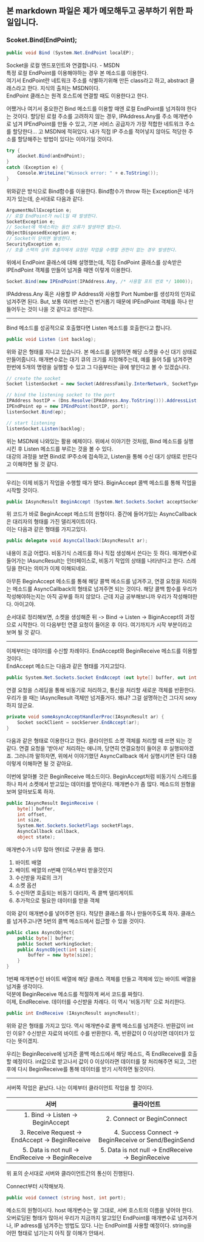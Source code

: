 ## 본 markdown 파일은 제가 메모해두고 공부하기 위한 파일입니다.  

### Scoket.Bind(EndPoint);

```csharp
public void Bind (System.Net.EndPoint localEP);
```  

Socket을 로컬 엔드포인트와 연결합니다. - MSDN  
특정 로컬 EndPoint를 이용해야하는 경우 본 메소드를 이용한다.  
여기서 EndPoint란 네트워크 주소를 식별하기위해 만든 class라고 하고, abstract 클래스라고 한다. 지식의 출처는 MSDN이다.    
EndPoint 클래스는 원격 호스트에 연결할 때도 이용한다고 한다. 

어쨌거나 여기서 중요한건 Bind 메소드를 이용할 때엔 로컬 EndPoint를 넘겨줘야 한다는 것이다. 할당된 로컬 주소를 고려하지 않는 경우, IPAddress.Any를 주소 매개변수로 넘겨 IPEndPoint를 만들 수 있고, 기본 서비스 공급자가 가장 적합한 네트워크 주소를 할당한다... 고 MSDN에 적혀있다. 내가 직접 IP 주소를 적어넣지 않아도 적당한 주소를 할당해주는 방법이 있다는 이야기일 것이다.  

```csharp
try {
    aSocket.Bind(anEndPoint);
}
catch (Exception e) {
    Console.WriteLine("Winsock error: " + e.ToString());
}
```  

위와같은 방식으로 Bind함수를 이용한다. Bind함수가 throw 하는 Exception은 네가지가 있는데, 순서대로 다음과 같다.  
```csharp
ArgumentNullException e;
// 로컬 EndPoint가 null일 때 발생한다.
SocketException e;
// Socket에 액세스하는 동안 오류가 발생하면 뱉는다.
ObjectDisposedException e;
// Socket이 닫히면 발생한다.
SecurityException e;
// 호출 스택의 상위 호출자에게 요청된 작업을 수행할 권한이 없는 경우 발생한다.
```  

위에서 EndPoint 클래스에 대해 설명했는데, 직접 EndPoint 클래스를 상속받은 IPEndPoint 객체를 만들어 넘겨줄 때엔 이렇게 이용한다.  
```cs
Socket.Bind(new IPEndPoint(IPAddress.Any, /* 사용할 포트 번호 */ 1000));
```  

IPAddress.Any 혹은 사용할 IP Address와 사용할 Port Number를 생성자의 인자로 넘겨주면 된다. But, 보통 여러번 쓰는건 번거롭기 때문에 IPEndPoint 객체를 하나 만들어두는 것이 나을 것 같다고 생각한다.

---

Bind 메소드를 성공적으로 호출했다면 Listen 메소드를 호출한다고 합니다.  

```csharp
public void Listen (int backlog);
```  

위와 같은 형태를 지니고 있습니다. 본 메소드를 실행하면 해당 소켓을 수신 대기 상태로 만들어줍니다. 매개변수로는 대기 큐의 크기를 지정해주는데, 예를 들어 5를 넘겨주면 한번에 5개의 명령을 실행할 수 있고 그 다음부터는 큐에 쌓인다고 볼 수 있겠습니다.  

```csharp
// create the socket
Socket listenSocket = new Socket(AddressFamily.InterNetwork, SocketType.Stream, ProtocolType.Tcp);

// bind the listening socket to the port
IPAddress hostIP = (Dns.Resolve(IPAddress.Any.ToString())).AddressList[0];
IPEndPoint ep = new IPEndPoint(hostIP, port);
listenSocket.Bind(ep);

// start listening
listenSocket.Listen(backlog);
```  

위는 MSDN에 나와있는 활용 예제이다. 위에서 이야기한 것처럼, Bind 메소드를 실행시킨 후 Listen 메소드를 부르는 것을 볼 수 있다.  
대강의 과정을 보면 Bind로 IP주소에 접속하고, Listen을 통해 수신 대기 상태로 만든다고 이해하면 될 것 같다.  

---

우리는 이제 비동기 작업을 수행할 때가 됐다. BiginAccept 콜백 메소드를 통해 작업을 시작할 것이다.  

```csharp
public IAsyncResult BeginAccept (System.Net.Sockets.Socket acceptSocket, int receiveSize, AsyncCallback callback, object state);
```  

위 코드가 바로 BeginAccept 메소드의 원형이다. 중간에 들어가있는 AsyncCallback은 대리자의 형태를 가진 델리게이트이다.  
이는 다음과 같은 형태를 가지고있다.  

```csharp
public delegate void AsyncCallback(IAsyncResult ar);
```  

내용이 조금 어렵다. 비동기식 스레드를 하나 직접 생성해서 쓴다는 듯 하다. 매개변수로 들어가는 IAsuncResult는 인터페이스로, 비동기 작업의 상태를 나타낸다고 한다. 스레딩을 한다는 의미가 이제 이해되네요.  

아무튼 BeginAccept 메소드를 통해 해당 콜백 메소드를 넘겨주고, 연결 요청을 처리하는 메소드를 AsyncCallback의 형태로 넘겨주면 되는 것이다. 해당 콜백 함수를 우리가 작성해야하는지는 아직 공부를 하지 않았다. 근데 지금 공부해보니까 우리가 작성해야한다. 아이고야.  

순서대로 정리해보면, 소켓을 생성해준 뒤 -> Bind -> Listen -> BiginAccept의 과정으로 시작한다. 이 다음부턴 연결 요청이 들어온 후 이다. 여기까지가 시작 부분이라고 보며 될 것 같다.

---  

이제부터는 데이터를 수신할 차례이다. EndAccept와 BeginReceive 메소드를 이용할 것이다.  
EndAccept 메소드는 다음과 같은 형태를 가지고있다.  

```csharp
public System.Net.Sockets.Socket EndAccept (out byte[] buffer, out int bytesTransferred, IAsyncResult asyncResult);
```  

연결 요청을 스레딩을 통해 비동기로 처리하고, 통신을 처리할 새로운 객체를 반환한다. 우리가 쓸 때는 IAsyncResult 객체만 넘겨줄거다. 왜냐? 그걸 설명하는건 그다지 sexy하지 않군요.  

```csharp
private void someAsyncAcceptHandlerProc(IAsyncResult ar) {
    Socket sockClient = sockServer.EndAccept(ar);
}
```  

다음과 같은 형태로 이용한다고 한다. 클라이언트 소켓 객체를 처리할 때 쓰면 되는 것 같다. 연결 요청을 '받아서' 처리하는 애니까, 당연히 연결요청이 들어온 후 실행되야겠죠. 그러니까 말하자면, 위에서 이야기했던 AsyncCallback 에서 실행시키면 된다 대충 이렇게 이해하면 될 것 같아요.  

이번에 알아볼 것은 BeginReceive 메소드이다. BeginAccept처럼 비동기식 스레드를 하나 파서 소켓에서 받고있는 데이터를 받아온다. 매개변수가 좀 많다. 메소드의 원형을 보며 알아보도록 하자.  

```csharp
public IAsyncResult BeginReceive (
    byte[] buffer, 
    int offset, 
    int size, 
    System.Net.Sockets.SocketFlags socketFlags, 
    AsyncCallback callback, 
    object state);
```  

매개변수가 너무 많아 엔터로 구분을 좀 했다.  

1. 바이트 배열
2. 배이트 배열의 n번째 인덱스부터 받을것인지
3. 수신받을 자료의 크기
4. 소켓 옵션
5. 수신하면 호출되는 비동기 대리자, 즉 콜백 델리게이트
6. 추가적으로 필요한 데이터를 받을 객체  

이와 같이 매개변수를 넣어주면 된다. 적당한 클래스를 하나 만들어주도록 하자. 클래스를 넘겨주고나면 5번의 콜백 메소드에서 접근할 수 있을 것이다.  

```csharp
public class AsyncObject{
    public byte[] buffer;
    public Socket workingSocket;
    public AsyncObject(int size){
        buffer = new byte[size];
    }
}
```  

1번째 매개변수인 바이트 배열에 해당 클래스 객체를 만들고 객체에 있는 바이트 배열을 넘겨줄 생각이다.  
덕분에 BeginReceive 메소드를 적절하게 써서 코드를 짜줬다.  
이제, EndReceive. 데이터를 수신받을 차례다. 이 역시 '비동기적' 으로 처리한다.

```csharp
public int EndReceive (IAsyncResult asyncResult);
```

위와 같은 형태를 가지고 있다. 역시 매개변수로 콜백 메소드를 넘겨준다. 반환값이 int인 이유? 수신받은 자료의 바이트 수를 반환한다. 즉, 반환값이 0 이상이면 데이터가 있다는 뜻이겠지.  

우리는 BeginReceive에 넘겨준 콜백 메소드에서 해당 메소드, 즉 EndReceive를 호출할 예정이다. int값으로 받고나서 값이 0 이상이라면 데이터를 잘 처리해주면 되고, 그런 후에 다시 BeginReceive를 통해 데이터를 받기 시작하면 될것이다.

---

서버쪽 작업은 끝났다. 나는 이제부터 클라이언트 작업을 할 것이다.  

| 서버 | 클라이언트 |
| :---: | :---: |
| 1. Bind -> Listen -> BeginAccept | 2. Connect or BeginConnect|
| 3. Receive Request -> EndAccept -> BeginReceive | 4. Success Connect -> BeginReceive or Send/BeginSend|
| 5. Data is not null -> EndReceive -> BeginReceive| 5. Data is not null -> EndReceive -> BeginReceive|

위 표의 순서대로 서버와 클라이언트간의 통신이 진행된다.  

Connect부터 시작해보자.  
```csharp
public void Connect (string host, int port);
```

메소드의 원형이시다. host 매개변수는 말 그대로, 서버 호스트의 이름을 넣어야 한다. 오버로딩된 형태가 많아서 우리가 지금까지 알고있던 EndPoint를 매개변수로 넘겨주거나, IP adress를 넘겨주는 방법도 있다. 나는 EndPoint를 사용할 예정이다. string을 어떤 형태로 넘기는지 아직 잘 이해가 안돼서.